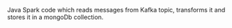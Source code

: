 Java Spark code which reads messages from Kafka topic, transforms it and stores it in a mongoDb collection.
